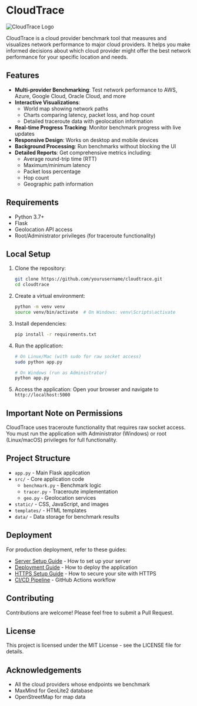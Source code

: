 # CloudTrace

![CloudTrace Logo](static/img/logo.svg)

CloudTrace is a cloud provider benchmark tool that measures and visualizes network performance to major cloud providers. It helps you make informed decisions about which cloud provider might offer the best network performance for your specific location and needs.

## Features

- **Multi-provider Benchmarking**: Test network performance to AWS, Azure, Google Cloud, Oracle Cloud, and more
- **Interactive Visualizations**: 
  - World map showing network paths
  - Charts comparing latency, packet loss, and hop count
  - Detailed traceroute data with geolocation information
- **Real-time Progress Tracking**: Monitor benchmark progress with live updates
- **Responsive Design**: Works on desktop and mobile devices
- **Background Processing**: Run benchmarks without blocking the UI
- **Detailed Reports**: Get comprehensive metrics including:
  - Average round-trip time (RTT)
  - Maximum/minimum latency
  - Packet loss percentage
  - Hop count
  - Geographic path information

## Requirements

- Python 3.7+
- Flask
- Geolocation API access
- Root/Administrator privileges (for traceroute functionality)

## Local Setup

1. Clone the repository:
   ```bash
   git clone https://github.com/yourusername/cloudtrace.git
   cd cloudtrace
   ```

2. Create a virtual environment:
   ```bash
   python -m venv venv
   source venv/bin/activate  # On Windows: venv\Scripts\activate
   ```

3. Install dependencies:
   ```bash
   pip install -r requirements.txt
   ```

4. Run the application:
   ```bash
   # On Linux/Mac (with sudo for raw socket access)
   sudo python app.py
   
   # On Windows (run as Administrator)
   python app.py
   ```

5. Access the application:
   Open your browser and navigate to `http://localhost:5000`

## Important Note on Permissions

CloudTrace uses traceroute functionality that requires raw socket access. You must run the application with Administrator (Windows) or root (Linux/macOS) privileges for full functionality.

## Project Structure

- `app.py` - Main Flask application
- `src/` - Core application code
  - `benchmark.py` - Benchmark logic
  - `tracer.py` - Traceroute implementation
  - `geo.py` - Geolocation services
- `static/` - CSS, JavaScript, and images
- `templates/` - HTML templates
- `data/` - Data storage for benchmark results

## Deployment

For production deployment, refer to these guides:

- [Server Setup Guide](SERVER_SETUP.md) - How to set up your server
- [Deployment Guide](DEPLOYMENT.md) - How to deploy the application
- [HTTPS Setup Guide](HTTPS_SETUP.md) - How to secure your site with HTTPS
- [CI/CD Pipeline](.github/workflows/deploy.yml) - GitHub Actions workflow

## Contributing

Contributions are welcome! Please feel free to submit a Pull Request.

## License

This project is licensed under the MIT License - see the LICENSE file for details.

## Acknowledgements

- All the cloud providers whose endpoints we benchmark
- MaxMind for GeoLite2 database
- OpenStreetMap for map data